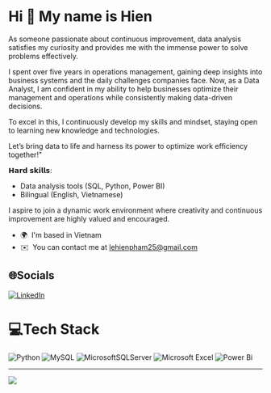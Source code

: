 Hi 👋 My name is Hien
=====================

As someone passionate about continuous improvement, data analysis satisfies my curiosity and provides me with the immense power to solve problems effectively.

I spent over five years in operations management, gaining deep insights into business systems and the daily challenges companies face. Now, as a Data Analyst, I am confident in my ability to help businesses optimize their management and operations while consistently making data-driven decisions.

To excel in this, I continuously develop my skills and mindset, staying open to learning new knowledge and technologies.

Let’s bring data to life and harness its power to optimize work efficiency together!"

𝗛𝗮𝗿𝗱 𝘀𝗸𝗶𝗹𝗹𝘀:
- Data analysis tools (SQL, Python, Power BI)
- Bilingual (English, Vietnamese)

I aspire to join a dynamic work environment where creativity and continuous improvement are highly valued and encouraged.
*   🌍  I'm based in Vietnam
*   ✉️  You can contact me at [lehienpham25@gmail.com](mailto:lehienpham25@gmail.com)

## 🌐Socials
[![LinkedIn](https://img.shields.io/badge/LinkedIn-%230077B5.svg?logo=linkedin&logoColor=white)](https://linkedin.com/in/hienphamle) 

# 💻Tech Stack
![Python](https://img.shields.io/badge/python-3670A0?style=for-the-badge&logo=python&logoColor=ffdd54) ![MySQL](https://img.shields.io/badge/mysql-%2300f.svg?style=for-the-badge&logo=mysql&logoColor=white) ![MicrosoftSQLServer](https://img.shields.io/badge/Microsoft%20SQL%20Sever-CC2927?style=for-the-badge&logo=microsoft%20sql%20server&logoColor=white) ![Microsoft Excel](https://img.shields.io/badge/Microsoft_Excel-217346?style=for-the-badge&logo=microsoft-excel&logoColor=white) ![Power Bi](https://img.shields.io/badge/power_bi-F2C811?style=for-the-badge&logo=powerbi&logoColor=black) 

---
[![](https://visitcount.itsvg.in/api?id=HienPhamLe&icon=0&color=0)](https://visitcount.itsvg.in)


